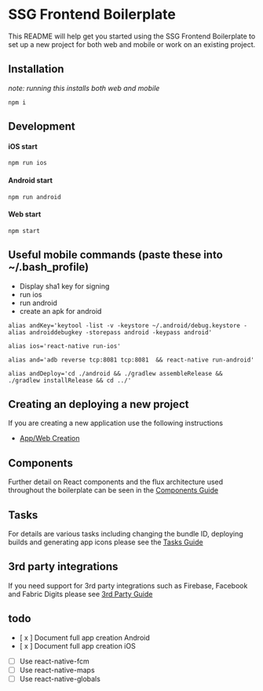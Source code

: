 # SSG Frontend Boilerplate

This README will help get you started using the SSG Frontend Boilerplate to set up a new project for both web and mobile or work on an existing project.

## Installation 
*note: running this installs both web and mobile*

``npm i``

## Development

#### iOS start
```npm run ios```

#### Android start
```npm run android```

#### Web start
```npm start```

## Useful mobile commands (paste these into ~/.bash_profile)
- Display sha1 key for signing
- run ios
- run android
- create an apk for android

```
alias andKey='keytool -list -v -keystore ~/.android/debug.keystore -alias androiddebugkey -storepass android -keypass android'

alias ios='react-native run-ios'

alias and='adb reverse tcp:8081 tcp:8081  && react-native run-android'

alias andDeploy='cd ./android && ./gradlew assembleRelease && ./gradlew installRelease && cd ../'
```


## Creating an deploying a new project
If you are creating a new application use the following instructions
- [App/Web Creation](https://git.solidstategroup.com/solidstategroup/ssg-frontend-boilerplate/blob/master/AppCreation.md)


## Components

Further detail on React components and the flux architecture used throughout the boilerplate can be seen in the [Components Guide](https://git.solidstategroup.com/solidstategroup/ssg-frontend-boilerplate/blob/master/Components.md)

## Tasks

For details are various tasks including changing the bundle ID, deploying builds and generating app icons please see the [Tasks Guide](https://git.solidstategroup.com/solidstategroup/ssg-frontend-boilerplate/blob/master/Tasks.md)

## 3rd party integrations

If you need support for 3rd party integrations such as Firebase, Facebook and Fabric Digits please see [3rd Party Guide](https://git.solidstategroup.com/solidstategroup/ssg-frontend-boilerplate/blob/master/ThirdParty.md)


## todo
- [ x ] Document full app creation Android
- [ x ] Document full app creation iOS
- [ ] Use react-native-fcm
- [ ] Use react-native-maps
- [ ] Use react-native-globals